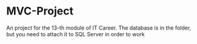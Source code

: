 # MVC-Project
An project for the 13-th module of IT Career. The database is in the folder, but you need to attach it to SQL Server in order to work
